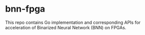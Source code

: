 # bnn-fpga
This repo contains Go implementation and corresponding APIs for acceleration of Binarized Neural Network (BNN) on FPGAs.
